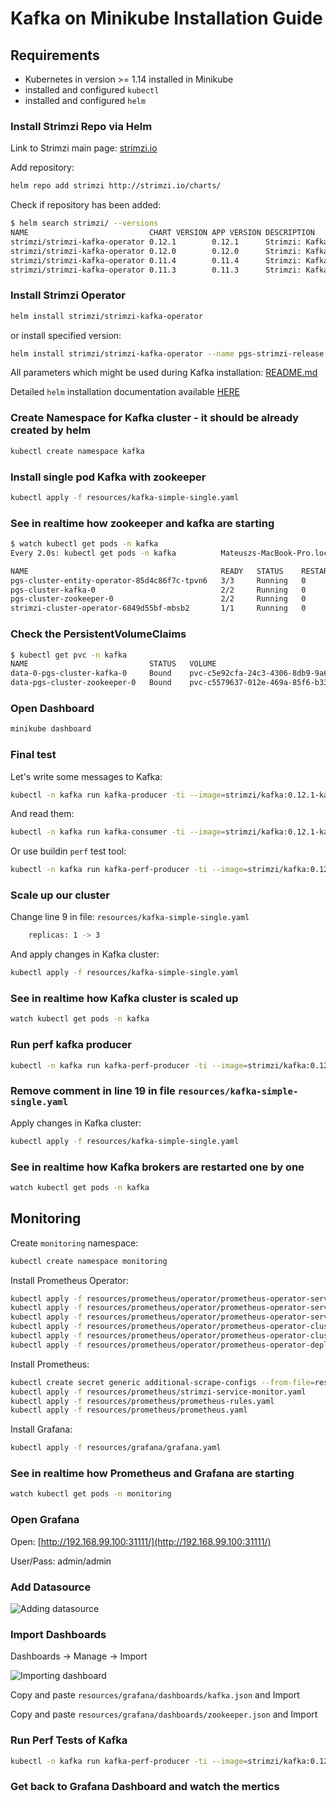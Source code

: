 # Kafka on Minikube Installation Guide

## Requirements

* Kubernetes in version >= 1.14 installed in Minikube
* installed and configured `kubectl`
* installed and configured `helm`

### Install Strimzi Repo via Helm

Link to Strimzi main page: [strimzi.io](https://strimzi.io/)

Add repository:

```sh
helm repo add strimzi http://strimzi.io/charts/
```

Check if repository has been added:

```sh
$ helm search strimzi/ --versions
NAME                           CHART VERSION APP VERSION DESCRIPTION
strimzi/strimzi-kafka-operator 0.12.1        0.12.1      Strimzi: Kafka as a Service
strimzi/strimzi-kafka-operator 0.12.0        0.12.0      Strimzi: Kafka as a Service
strimzi/strimzi-kafka-operator 0.11.4        0.11.4      Strimzi: Kafka as a Service
strimzi/strimzi-kafka-operator 0.11.3        0.11.3      Strimzi: Kafka as a Service
```

### Install Strimzi Operator

```sh
helm install strimzi/strimzi-kafka-operator
```

or install specified version:

```sh
helm install strimzi/strimzi-kafka-operator --name pgs-strimzi-release --namespace kafka --version 0.12.1
```

All parameters which might be used during Kafka installation: [README.md](https://github.com/strimzi/strimzi-kafka-operator/blob/master/helm-charts/strimzi-kafka-operator/README.md)

Detailed `helm` installation documentation available [HERE](https://strimzi.io/2018/11/01/using-helm.html)

### Create Namespace for Kafka cluster - it should be already created by helm

```sh
kubectl create namespace kafka
```

### Install single pod Kafka with zookeeper

```sh
kubectl apply -f resources/kafka-simple-single.yaml
```

### See in realtime how zookeeper and kafka are starting

```sh
$ watch kubectl get pods -n kafka
Every 2.0s: kubectl get pods -n kafka          Mateuszs-MacBook-Pro.local: Thu Jun 27 15:10:46 2019

NAME                                           READY   STATUS    RESTARTS   AGE
pgs-cluster-entity-operator-85d4c86f7c-tpvn6   3/3     Running   0          87s
pgs-cluster-kafka-0                            2/2     Running   0          113s
pgs-cluster-zookeeper-0                        2/2     Running   0          2m17s
strimzi-cluster-operator-6849d55bf-mbsb2       1/1     Running   0          3m4s
```

### Check the PersistentVolumeClaims

```sh
$ kubectl get pvc -n kafka
NAME                           STATUS   VOLUME                                     CAPACITY   ACCESS MODES   STORAGECLASS   AGE
data-0-pgs-cluster-kafka-0     Bound    pvc-c5e92cfa-24c3-4306-8db9-9a6a21683a82   10Gi       RWO            standard       88s
data-pgs-cluster-zookeeper-0   Bound    pvc-c5579637-012e-469a-85f6-b333cf4f43be   10Gi       RWO            standard       112s
```

### Open Dashboard

```sh
minikube dashboard
```

### Final test

Let's write some messages to Kafka:

```sh
kubectl -n kafka run kafka-producer -ti --image=strimzi/kafka:0.12.1-kafka-2.2.1 --rm=true --restart=Never -- bin/kafka-console-producer.sh --broker-list pgs-cluster-kafka-bootstrap:9092 --topic pgs-topic
```

And read them:

```sh
kubectl -n kafka run kafka-consumer -ti --image=strimzi/kafka:0.12.1-kafka-2.2.1 --rm=true --restart=Never -- bin/kafka-console-consumer.sh --bootstrap-server pgs-cluster-kafka-bootstrap:9092 --topic pgs-topic --from-beginning
```

Or use buildin `perf` test tool:

```sh
kubectl -n kafka run kafka-perf-producer -ti --image=strimzi/kafka:0.12.1-kafka-2.2.1 --rm=true --restart=Never -- bin/kafka-producer-perf-test.sh --topic pgs-topic --num-records 1000000 --record-size 100 --throughput 1000 --producer-props bootstrap.servers=pgs-cluster-kafka-bootstrap:9092
```

### Scale up our cluster

Change line 9 in file: `resources/kafka-simple-single.yaml`

```sh
    replicas: 1 -> 3
```

And apply changes in Kafka cluster:

```sh
kubectl apply -f resources/kafka-simple-single.yaml
```

### See in realtime how Kafka cluster is scaled up

```sh
watch kubectl get pods -n kafka
```

### Run perf kafka producer

```sh
kubectl -n kafka run kafka-perf-producer -ti --image=strimzi/kafka:0.12.1-kafka-2.2.1 --rm=true --restart=Never -- bin/kafka-producer-perf-test.sh --topic pgs-topic --num-records 1000000 --record-size 100 --throughput 1000 --producer-props bootstrap.servers=pgs-cluster-kafka-bootstrap:9092
```

### Remove comment in line 19 in file `resources/kafka-simple-single.yaml`

Apply changes in Kafka cluster:

```sh
kubectl apply -f resources/kafka-simple-single.yaml
```

### See in realtime how Kafka brokers are restarted one by one

```sh
watch kubectl get pods -n kafka
```

## Monitoring

Create `monitoring` namespace:

```sh
kubectl create namespace monitoring
```

Install Prometheus Operator:

```sh
kubectl apply -f resources/prometheus/operator/prometheus-operator-service-account.yaml
kubectl apply -f resources/prometheus/operator/prometheus-operator-service.yaml
kubectl apply -f resources/prometheus/operator/prometheus-operator-service-monitor.yaml
kubectl apply -f resources/prometheus/operator/prometheus-operator-cluster-role.yaml
kubectl apply -f resources/prometheus/operator/prometheus-operator-cluster-role-binding.yaml
kubectl apply -f resources/prometheus/operator/prometheus-operator-deployment.yaml
```

Install Prometheus:

```sh
kubectl create secret generic additional-scrape-configs --from-file=resources/prometheus/prometheus-additional.yaml -n monitoring
kubectl apply -f resources/prometheus/strimzi-service-monitor.yaml
kubectl apply -f resources/prometheus/prometheus-rules.yaml
kubectl apply -f resources/prometheus/prometheus.yaml
```

Install Grafana:

```sh
kubectl apply -f resources/grafana/grafana.yaml
```

### See in realtime how Prometheus and Grafana are starting

```sh
watch kubectl get pods -n monitoring
```

### Open Grafana

Open: [http://192.168.99.100:31111/](http://192.168.99.100:31111/)

User/Pass: admin/admin

### Add Datasource

![Adding datasource](resources/images/datasource.png)

### Import Dashboards

Dashboards -> Manage -> Import

![Importing dashboard](resources/images/import.png)

Copy and paste `resources/grafana/dashboards/kafka.json` and Import

Copy and paste `resources/grafana/dashboards/zookeeper.json` and Import

### Run Perf Tests of Kafka

```sh
kubectl -n kafka run kafka-perf-producer -ti --image=strimzi/kafka:0.12.1-kafka-2.2.1 --rm=true --restart=Never -- bin/kafka-producer-perf-test.sh --topic pgs-topic --num-records 1000000 --record-size 100 --throughput 1000 --producer-props bootstrap.servers=pgs-cluster-kafka-bootstrap:9092
```

### Get back to Grafana Dashboard and watch the mertics